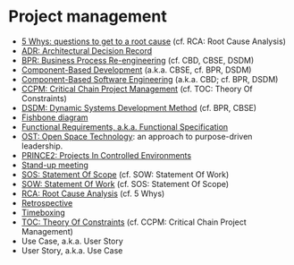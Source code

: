 # Project management

* [5 Whys: questions to get to a root cause](https://wikipedia.org/wiki/5_Whys) (cf. RCA: Root Cause Analysis)
* [ADR: Architectural Decision Record](TODO)
* [BPR: Business Process Re-engineering](https://wikipedia.org/wiki/Business_Process_Re-engineering) (cf. CBD, CBSE, DSDM)
* [Component-Based Development](https://wikipedia.org/wiki/Component-based_development) (a.k.a. CBSE, cf. BPR, DSDM)
* [Component-Based Software Engineering](https://wikipedia.org/wiki/Component-based_software_engineering) (a.k.a. CBD; cf. BPR, DSDM)
* [CCPM: Critical Chain Project Management](https://wikipedia.org/wiki/Critical_chain_project_management) (cf. TOC: Theory Of Constraints)
* [DSDM: Dynamic Systems Development Method](https://wikipedia.org/wiki/Dynamic_systems_development_method) (cf. BPR, CBSE)
* [Fishbone diagram](TODO)
* [Functional Requirements, a.k.a. Functional Specification](TODO)
* [OST: Open Space Technology](https://en.wikipedia.org/wiki/Open_Space_Technology): an approach to purpose-driven leadership.
* [PRINCE2: Projects In Controlled Environments](https://wikipedia.org/wiki/PRINCE2)
* [Stand-up meeting](https://wikipedia.org/wiki/Stand-up_meeting)
* [SOS: Statement Of Scope](TODO) (cf. SOW: Statement Of Work)
* [SOW: Statement Of Work](https://wikipedia.org/wiki/Statement_of_work) (cf. SOS: Statement Of Scope)
* [RCA: Root Cause Analysis](https://wikipedia.org/wiki/Root_cause_analysis) (cf. 5 Whys)
* [Retrospective](TODO)
* [Timeboxing](https://wikipedia.org/wiki/Timeboxing)
* [TOC: Theory Of Constraints](https://wikipedia.org/wiki/Theory_of_Constraints) (cf. CCPM: Critical Chain Project Management)
* Use Case, a.k.a. User Story
* User Story, a.k.a. Use Case
